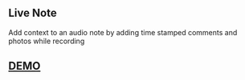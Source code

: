 ## Live Note
Add context to an audio note by adding time stamped comments and photos while recording

## [DEMO](https://live-note-ce62c.firebaseapp.com/)
